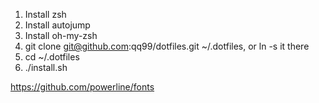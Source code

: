 1. Install zsh
2. Install autojump 
3. Install oh-my-zsh
4. git clone git@github.com:qq99/dotfiles.git ~/.dotfiles, or ln -s it there
5. cd ~/.dotfiles
6. ./install.sh

https://github.com/powerline/fonts
